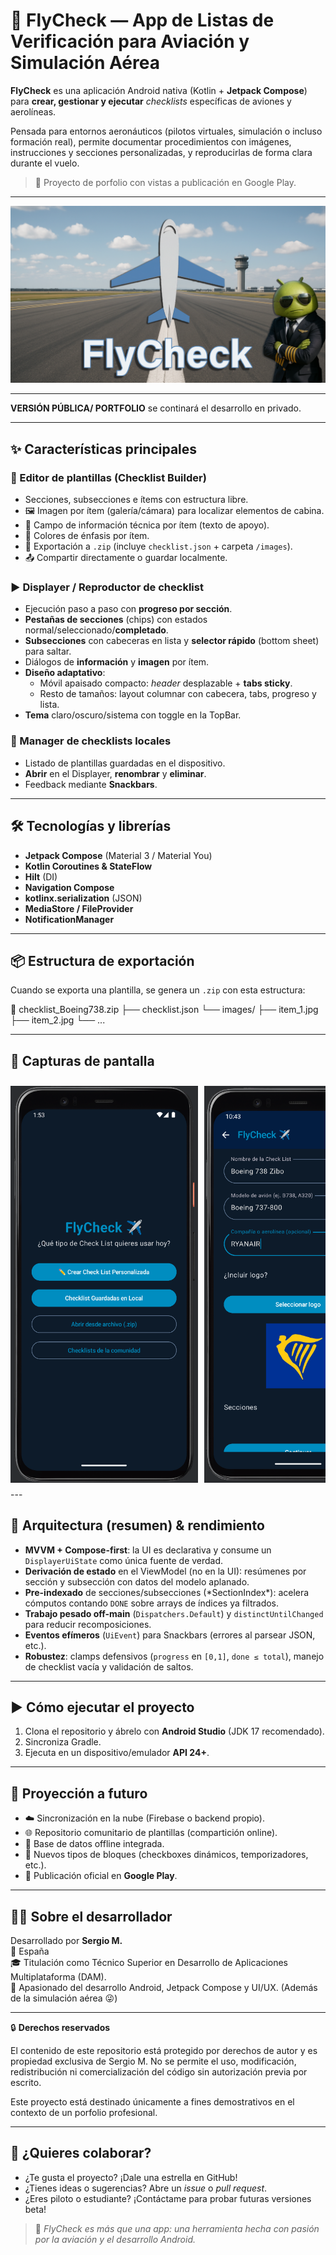 # 🛫 FlyCheck — App de Listas de Verificación para Aviación y Simulación Aérea

**FlyCheck** es una aplicación Android nativa (Kotlin + **Jetpack Compose**) para **crear, gestionar y ejecutar** *checklists* específicas de aviones y aerolíneas.

Pensada para entornos aeronáuticos (pilotos virtuales, simulación o incluso formación real), permite documentar procedimientos con imágenes, instrucciones y secciones personalizadas, y reproducirlas de forma clara durante el vuelo.

> 🎯 Proyecto de porfolio con vistas a publicación en Google Play.

---

<img src="screenshots/ic_fly_check.png" alt="Pantalla de inicio"/>

---
**VERSIÓN PÚBLICA/ PORTFOLIO** se continará el desarrollo en privado.

---

## ✨ Características principales

### 🧩 Editor de plantillas (Checklist Builder)
- Secciones, subsecciones e ítems con estructura libre.
- 🖼️ Imagen por ítem (galería/cámara) para localizar elementos de cabina.
- 🧠 Campo de información técnica por ítem (texto de apoyo).
- 🎨 Colores de énfasis por ítem.
- 💾 Exportación a `.zip` (incluye `checklist.json` + carpeta `/images`).
- 📤 Compartir directamente o guardar localmente.

### ▶️ Displayer / Reproductor de checklist
- Ejecución paso a paso con **progreso por sección**.
- **Pestañas de secciones** (chips) con estados normal/seleccionado/**completado**.
- **Subsecciones** con cabeceras en lista y **selector rápido** (bottom sheet) para saltar.
- Diálogos de **información** y **imagen** por ítem.
- **Diseño adaptativo**:
  - Móvil apaisado compacto: *header* desplazable + **tabs sticky**.
  - Resto de tamaños: layout columnar con cabecera, tabs, progreso y lista.
- **Tema** claro/oscuro/sistema con toggle en la TopBar.

### 📁 Manager de checklists locales
- Listado de plantillas guardadas en el dispositivo.
- **Abrir** en el Displayer, **renombrar** y **eliminar**.
- Feedback mediante **Snackbars**.

---

## 🛠️ Tecnologías y librerías

- **Jetpack Compose** (Material 3 / Material You)
- **Kotlin Coroutines & StateFlow**
- **Hilt** (DI)
- **Navigation Compose**
- **kotlinx.serialization** (JSON)
- **MediaStore / FileProvider**
- **NotificationManager**

---

## 📦 Estructura de exportación

Cuando se exporta una plantilla, se genera un `.zip` con esta estructura:

📁 checklist_Boeing738.zip
├── checklist.json
└── images/
├── item_1.jpg
├── item_2.jpg
└── ...

---

## 📸 Capturas de pantalla

<div style="display: flex; overflow-x: auto; gap: 10px; padding: 10px 0;">
  <img src="screenshots/home.png" alt="Pantalla de inicio" width="300"/>
  <img src="screenshots/preeditor.png" alt="Pre-editor" width="300"/>
  <img src="screenshots/editor1.png" alt="Editor 1" width="300"/>
  <img src="screenshots/editor2_imagenitem.png" alt="Editor con imagen" width="300"/>
  <img src="screenshots/editor2_imagenitemdemo.png" alt="Editor con info extendida" width="300"/>
  <img src="screenshots/exportdemo.png" alt="Exportación ZIP" width="300"/>
  <img src="screenshots/exportnotification.png" alt="Notificación de exportación" width="300"/>
  <img src="screenshots/displayer.png" alt="Displayer o reproductor de checklist" width="350"/>
</div>
---

## 🧠 Arquitectura (resumen) & rendimiento

- **MVVM + Compose-first**: la UI es declarativa y consume un `DisplayerUiState` como única fuente de verdad.
- **Derivación de estado** en el ViewModel (no en la UI): resúmenes por sección y subsección con datos del modelo aplanado.
- **Pre-indexado** de secciones/subsecciones (\*SectionIndex\*): acelera cómputos contando `DONE` sobre arrays de índices ya filtrados.
- **Trabajo pesado off-main** (`Dispatchers.Default`) y `distinctUntilChanged` para reducir recomposiciones.
- **Eventos efímeros** (`UiEvent`) para Snackbars (errores al parsear JSON, etc.).
- **Robustez**: clamps defensivos (`progress` en `[0,1]`, `done ≤ total`), manejo de checklist vacía y validación de saltos.

---

## ▶️ Cómo ejecutar el proyecto

1. Clona el repositorio y ábrelo con **Android Studio** (JDK 17 recomendado).
2. Sincroniza Gradle.
3. Ejecuta en un dispositivo/emulador **API 24+**.

---

## 🚀 Proyección a futuro

- ☁️ Sincronización en la nube (Firebase o backend propio).
- 🌐 Repositorio comunitario de plantillas (compartición online).
- 🛫 Base de datos offline integrada.
- 🧩 Nuevos tipos de bloques (checkboxes dinámicos, temporizadores, etc.).
- 📲 Publicación oficial en **Google Play**.

---

## 👨‍💻 Sobre el desarrollador

Desarrollado por **Sergio M.**  
📍 España  
🎓 Titulación como Técnico Superior en Desarrollo de Aplicaciones Multiplataforma (DAM).  
📱 Apasionado del desarrollo Android, Jetpack Compose y UI/UX. (Además de la simulación aérea 😜)

---

🔒 **Derechos reservados**

El contenido de este repositorio está protegido por derechos de autor y es propiedad exclusiva de Sergio M. No se permite el uso, modificación, redistribución ni comercialización del código sin autorización previa por escrito.

Este proyecto está destinado únicamente a fines demostrativos en el contexto de un porfolio profesional.

---

## 🤝 ¿Quieres colaborar?

- ¿Te gusta el proyecto? ¡Dale una estrella en GitHub!
- ¿Tienes ideas o sugerencias? Abre un *issue* o *pull request*.
- ¿Eres piloto o estudiante? ¡Contáctame para probar futuras versiones beta!

> 💬 *FlyCheck es más que una app: una herramienta hecha con pasión por la aviación y el desarrollo Android.*
